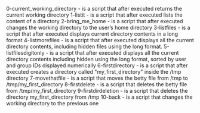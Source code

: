 0-current_working_directory - is a script that after executed returns the current working directory
1-listit - is a script that after executed lists the content of a directory
2-bring_me_home - is a script that after executed changes the working directory to the user’s home directory
3-listfiles - is a script that after executed displays current directory contents in a long format
4-listmorefiles - is a script that after executed displays all the current directory contents, including hidden files using the long format.
5-listfilesdigitonly - is a script that after executed displays all the current directory contents including hidden using the long format, sorted by user and group IDs displayed numerically
6-firstdirectory - is a script that after executed creates a directory called "my_first_directory" inside the /tmp directory
7-movethatfile - is a script that moves the betty file from /tmp to /tmp/my_first_directory
8-firstdelete - is a script that deletes the betty file from /tmp/my_first_directory
9-firstdirdeletion - is a script that deletes the directory my_first_directory from /tmp
10-back - is a script that changes the working directory to the previous one